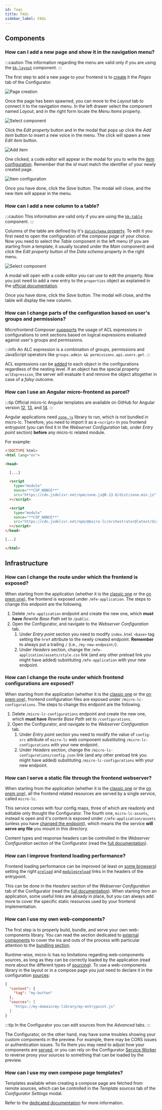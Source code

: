 ```yaml
---
id: faqs
title: FAQs
sidebar_label: FAQs
---
```


## Components

### How can I add a new page and show it in the navigation menu?

:::caution
The information regarding the menu are valid only if you are using the [`bk-layout`](/microfrontend-composer/back-kit/60_components/380_layout.md) component.
:::

The first step to add a new page to your frontend is to [create](/microfrontend-composer/composer/10_structure.md#create-new-page) it the _Pages_ tab of the Configurator.

![Page creation](img/faqs_add-new-menu-item_page-creation.png)

Once the page has been spawned, you can move to the _Layout_ tab to connect it to the navigation menu. In the left drawer select the component named _Layout_, and in the right form locate the _Menu Items_ property.

![Select component](img/faqs_add-new-menu-item_select-component.png)

Click the _Edit property_ button and in the modal that pops up click the _Add item_ button to insert a new voice in the menu. The click will spawn a new _Edit item_ button.

![Add item](img/faqs_add-new-menu-item_add-item.png)

One clicked, a code editor will appear in the modal for you to write the [item configuration](/microfrontend-composer/back-kit/60_components/380_layout.md#application). Remember that the _id_ must match the identifier of your newly created page.

![Item configuration](img/faqs_add-new-menu-item_item-configuration.png)

Once you have done, click the _Save_ button. The modal will close, and the new item will appear in the menu.

### How can I add a new column to a table?

:::caution
This information are valid only if you are using the [`bk-table`](/microfrontend-composer/back-kit/60_components/510_table.md) component.
:::

Columns of the table are defined by it's 
[`dataSchema` property](/microfrontend-composer/back-kit/30_page_layout.md#data-schema). To edit it you first need to open the configuration of the _compose page_ of your choice. Now you need to select the _Table_ component in the left menu (if you are starting from a template, it usually located under the _Main_ component) and click the _Edit property_ button of the _Data schema_ property in the right menu.

![Select component](img/faqs_add-new-column_select-component.png)

A modal will open with a code editor you can use to edit the property. Now you just need to add a new entry to the `properties` object as explained in the [official documentation](/microfrontend-composer/back-kit/30_page_layout.md#data-schema).

Once you have done, click the _Save_ button. The modal will close, and the table will display the new column.

### How can I change parts of the configuration based on user's groups and permissions?

Microfrontend Composer [suppports](https://micro-lc.io/add-ons/backend/middleware#acl-application) the usage of ACL expressions in configurations to omit sections based on logical expressions evaluated against user's groups and permissions.

:::info
An ALC expression is a combination of groups, permissions and JavaScript operators like `groups.admin && permissions.api.users.get`.
:::

ACL expressions can be [added](/microfrontend-composer/composer/10_structure.md#acl-expression) to each object in the configurations regardless of the nesting level. If an object has the special property `aclExpression`, the server will evaluate it and remove the object altogether in case of a *falsy* outcome.

### How can I use an Angular micro-frontend as parcel?

:::tip
Official micro-lc Angular templates are available on GitHub for Angular version [12](https://github.com/micro-lc/angular12-template), [13](https://github.com/micro-lc/angular13-template), and [14](https://github.com/micro-lc/angular14-template).
:::

Angular applications need [`zone.js`](https://github.com/angular/angular/tree/main/packages/zone.js) library to run, which is not bundled in micro-lc. Therefore, you need to import it as a `<script>` in you frontend entrypoint (you can find it in the _Webserver Configuration_ tab, under _Entry point_ section) **before** any micro-lc related module.

For example:

```html
<!DOCTYPE html>
<html lang="en">

<head>

  [...]

  <script
    type="module"
    nonce="**CSP_NONCE**"
    src="https://cdn.jsdelivr.net/npm/zone.js@0.13.0/dist/zone.min.js"
  ></script>

  <script
    type="module"
    nonce="**CSP_NONCE**"
    src="https://cdn.jsdelivr.net/npm/@micro-lc/orchestrator@latest/dist/micro-lc.production.js"
  ></script>
</head>

[...]

</html>
```

## Infrastructure

### How can I change the route under which the frontend is exposed?

When starting from the application (whether it is the [classic one](/runtime_suite_applications/backoffice/10_overview.md) or the [on prem one](/runtime_suite_applications/backoffice-on-prem/10_overview.md)), the frontend is exposed under `/mfe-application`. The steps to change this endpoint are the following.

1. Delete `/mfe-application` endpoint and create the new one, which **must have** _Rewrite Base Path_ set to `/public`.
2. Open the Configurator, and navigate to the _Webserver Configuration_ tab.
   1. Under _Entry point_ section you need to modify `index.html` `<base>` tag setting the `href` attribute to the newly created endpoint. **Remember** to always put a trailing `/` (i.e., `/my-new-endpoint/`).
   2. Under _Headers_ section, change the `/mfe-application/assets/style.css` link (and any other preload link you might have added) substituting `/mfe-application` with your new endpoint.

### How can I change the route under which frontend configurations are exposed?

When starting from the application (whether it is the [classic one](/runtime_suite_applications/backoffice/10_overview.md) or the [on prem one](/runtime_suite_applications/backoffice-on-prem/10_overview.md)), frontend configuration files are exposed under `/micro-lc-configurations`. The steps to change this endpoint are the following.

1. Delete `/micro-lc-configurations` endpoint and create the new one, which **must have** _Rewrite Base Path_ set to `/configurations`.
2. Open the Configurator, and navigate to the _Webserver Configuration_ tab.
   1. Under _Entry point_ section you need to modify the value of `config-src` attribute of `micro-lc` web component substituting `/micro-lc-configurations` with your new endpoint.
   2. Under _Headers_ section, change the `/micro-lc-configurations/config.json` link (and any other preload link you might have added) substituting `/micro-lc-configurations` with your new endpoint.

### How can I serve a static file through the frontend webserver?

When starting from the application (whether it is the [classic one](/runtime_suite_applications/backoffice/10_overview.md) or the [on prem one](/runtime_suite_applications/backoffice-on-prem/10_overview.md)), all the frontend related resources are served by a single service, called `micro-lc`. 

This service comes with four config maps, three of which are readonly and editable only thought the Configurator. The fourth one, `micro-lc-assets`, instead is open and it's content is exposed under `//mfe-application/assets` (unless you have [changed the endpoint](#how-can-i-change-the-route-under-which-the-frontend-is-exposed)), which means the the service **will serve any file** you mount in this directory.

Content types and response headers can be controlled in the _Webserver Configuration_ section of the Configurator (read the [full documentation](https://micro-lc.io/add-ons/backend/middleware#service-configuration)).

### How can I improve frontend loading performance?

Frontend loading performance can be improved (al least on [some browsers](https://caniuse.com/link-rel-preload)) setting the right [`preload`](https://developer.mozilla.org/en-US/docs/Web/HTML/Attributes/rel/preload) and [`modulepreload`](https://developer.mozilla.org/en-US/docs/Web/HTML/Attributes/rel/modulepreload) links in the headers of the entrypoint.

This can be done in the _Headers_ section of the _Webserver Configuration_ tab of the Configurator (read the [full documentation](https://micro-lc.io/add-ons/backend/middleware/#headers)). When starting from an application, some useful links are already in place, but you can always add more to cover the specific static resources used by your frontend implementation.

### How can I use my own web-components?

The first step is to properly build, bundle, and serve your own web-components library. You can read the section dedicated to [external components](/microfrontend-composer/external-components/overview.md) to cover the ins and outs of the process with particular attention to the [bundling section](/microfrontend-composer/external-components/bundling.md).

Runtime-wise, micro-lc has no limitations regarding web-components sources, as long as they can be correctly loaded by the application (read more about the different types of [sourcing](/microfrontend-composer/external-components/overview.md#sourcing)). To use a web-components library in the layout or in a compose page you just need to declare it in the configuration
[sources](https://micro-lc.io/docs/guides/applications/compose#plugin-configuration):

```json
{
  "content": {
    "tag": "my-button"
  },
  "sources": [
    "https://my-domain/my-library/my-entrypoint.js"
  ]
}
```

:::tip
In the Configurator you can edit sources from the _Advanced_ tabs.
:::

The Configurator, on the other hand, may have some troubles showing your custom components in the preview. For example, there may be CORS issues or authentication issues. To fix them you may need to adjust how your components are [served](/microfrontend-composer/external-components/overview.md#sourcing), or you can rely on the Configurator [Service Worker](/microfrontend-composer/composer/30_configurator_settings.md#source-maps) to reverse proxy your sources to something that can be loaded by the preview.

### How can I use my own compose page templates?

Templates available when creating a compose page are fetched from remote sources, which can be controlled in the _Template sources_ tab of the _Configurator Settings_ modal.

Refer to the [dedicated documentation](/microfrontend-composer/composer/30_configurator_settings.md#template-sources) for more information.
